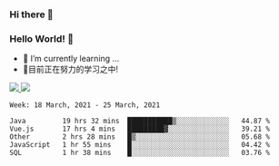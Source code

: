 ### Hi there 👋
### Hello World! 🙌

- 🌱 I’m currently learning ...
- 📖目前正在努力的学习之中!

<a href="https://github.com/anuraghazra/github-readme-stats">
  <img src="https://github-readme-stats.vercel.app/api?username=keyboardWithDream&show_icons=true&repo=github-readme-stats" />
</a>
<a href="https://github.com/anuraghazra/convoychat">
  <img src="https://github-readme-stats.vercel.app/api/top-langs/?username=keyboardWithDream&layout=compact&repo=convoychat" />
</a>



<!--START_SECTION:waka-->
```text
Week: 18 March, 2021 - 25 March, 2021

Java         19 hrs 32 mins  ███████████▒░░░░░░░░░░░░░   44.87 % 
Vue.js       17 hrs 4 mins   █████████▓░░░░░░░░░░░░░░░   39.21 % 
Other        2 hrs 28 mins   █▒░░░░░░░░░░░░░░░░░░░░░░░   05.68 % 
JavaScript   1 hr 55 mins    █░░░░░░░░░░░░░░░░░░░░░░░░   04.42 % 
SQL          1 hr 38 mins    █░░░░░░░░░░░░░░░░░░░░░░░░   03.76 % 
```
<!--END_SECTION:waka-->
